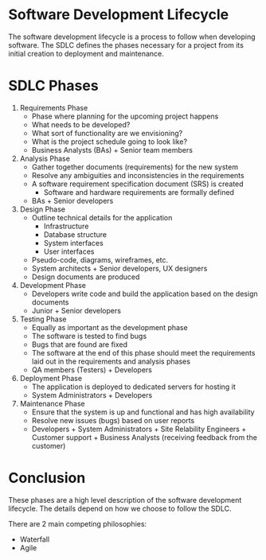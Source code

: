# Software Development Lifecycle

The software development lifecycle is a process to follow when developing software. The SDLC defines the phases necessary for a project from its initial creation to deployment and maintenance.

# SDLC Phases
1. Requirements Phase
    - Phase where planning for the upcoming project happens
    - What needs to be developed?
    - What sort of functionality are we envisioning?
    - What is the project schedule going to look like?
    - Business Analysts (BAs) + Senior team members
2. Analysis Phase
    - Gather together documents (requirements) for the new system
    - Resolve any ambiguities and inconsistencies in the requirements
    - A software requirement specification document (SRS) is created
        - Software and hardware requirements are formally defined
    - BAs + Senior developers
3. Design Phase
    - Outline technical details for the application
        - Infrastructure
        - Database structure
        - System interfaces
        - User interfaces
    - Pseudo-code, diagrams, wireframes, etc.
    - System architects + Senior developers, UX designers
    - Design documents are produced
4. Development Phase
    - Developers write code and build the application based on the design documents
    - Junior + Senior developers
5. Testing Phase
    - Equally as important as the development phase
    - The software is tested to find bugs
    - Bugs that are found are fixed
    - The software at the end of this phase should meet the requirements laid out in the requirements and analysis phases
    - QA members (Testers) + Developers
6. Deployment Phase
    - The application is deployed to dedicated servers for hosting it
    - System Administrators + Developers
7. Maintenance Phase
    - Ensure that the system is up and functional and has high availability
    - Resolve new issues (bugs) based on user reports
    - Developers + System Administrators + Site Relability Engineers + Customer support + Business Analysts (receiving feedback from the customer)

# Conclusion
These phases are a high level description of the software development lifecycle. The details depend on how we choose to follow the SDLC.

There are 2 main competing philosophies:
- Waterfall
- Agile